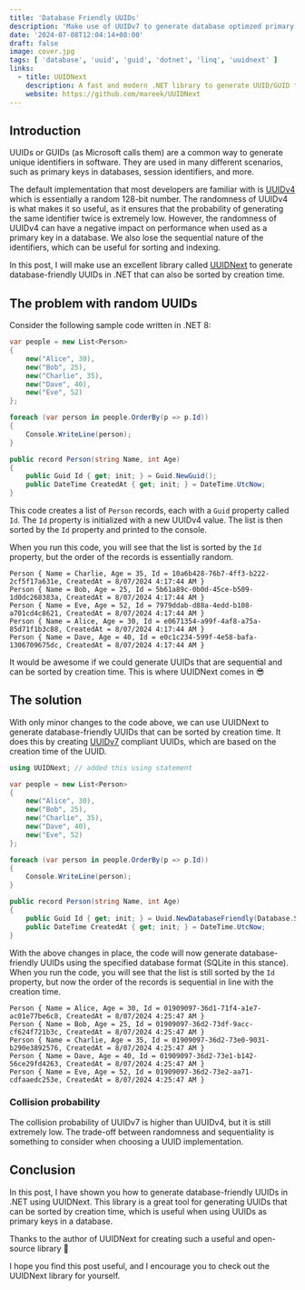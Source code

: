 ```yaml
---
title: 'Database Friendly UUIDs'
description: 'Make use of UUIDv7 to generate database optimzed primary key values'
date: '2024-07-08T12:04:14+08:00'
draft: false
image: cover.jpg
tags: [ 'database', 'uuid', 'guid', 'dotnet', 'linq', 'uuidnext' ]
links:
  - title: UUIDNext
    description: A fast and modern .NET library to generate UUID/GUID that are either sequential and database friendly (versions 7), name based (versions 5) or random (version 4).
    website: https://github.com/mareek/UUIDNext
---
```


## Introduction

UUIDs or GUIDs (as Microsoft calls them) are a common way to generate unique identifiers in software. They are used in many different scenarios, such as primary keys in databases, session identifiers, and more.

The default implementation that most developers are familiar with is [UUIDv4](https://www.rfc-editor.org/rfc/rfc9562#name-uuid-version-4) which is essentially a random 128-bit number. The randomness of UUIDv4 is what makes it so useful, as it ensures that the probability of generating the same identifier twice is extremely low. However, the randomness of UUIDv4 can have a negative impact on performance when used as a primary key in a database. We also lose the sequential nature of the identifiers, which can be useful for sorting and indexing.

In this post, I will make use an excellent library called [UUIDNext](https://github.com/mareek/UUIDNext) to generate database-friendly UUIDs in .NET that can also be sorted by creation time.

## The problem with random UUIDs

Consider the following sample code written in .NET 8:

```csharp
var people = new List<Person>
{
    new("Alice", 30),
    new("Bob", 25),
    new("Charlie", 35),
    new("Dave", 40),
    new("Eve", 52)
};

foreach (var person in people.OrderBy(p => p.Id))
{
    Console.WriteLine(person);
}

public record Person(string Name, int Age)
{
    public Guid Id { get; init; } = Guid.NewGuid();
    public DateTime CreatedAt { get; init; } = DateTime.UtcNow;
}
```

This code creates a list of `Person` records, each with a `Guid` property called `Id`. The `Id` property is initialized with a new UUIDv4 value. The list is then sorted by the `Id` property and printed to the console.

When you run this code, you will see that the list is sorted by the `Id` property, but the order of the records is essentially random. 

```
Person { Name = Charlie, Age = 35, Id = 10a6b428-76b7-4ff3-b222-2cf5f17a631e, CreatedAt = 8/07/2024 4:17:44 AM }
Person { Name = Bob, Age = 25, Id = 5b61a89c-0b0d-45ce-b509-1d0dc268383a, CreatedAt = 8/07/2024 4:17:44 AM }
Person { Name = Eve, Age = 52, Id = 7979ddab-d88a-4edd-b108-a701cd4c8621, CreatedAt = 8/07/2024 4:17:44 AM }
Person { Name = Alice, Age = 30, Id = e0671354-a99f-4af8-a75a-85d71f1b3c88, CreatedAt = 8/07/2024 4:17:44 AM }
Person { Name = Dave, Age = 40, Id = e0c1c234-599f-4e58-bafa-1306709675dc, CreatedAt = 8/07/2024 4:17:44 AM }
```

It would be awesome if we could generate UUIDs that are sequential and can be sorted by creation time. This is where UUIDNext comes in 😎

## The solution

With only minor changes to the code above, we can use UUIDNext to generate database-friendly UUIDs that can be sorted by creation time.
It does this by creating [UUIDv7](https://www.rfc-editor.org/rfc/rfc9562#name-uuid-version-7) compliant UUIDs, which are based on the creation time of the UUID.

```csharp
using UUIDNext; // added this using statement

var people = new List<Person>
{
    new("Alice", 30),
    new("Bob", 25),
    new("Charlie", 35),
    new("Dave", 40),
    new("Eve", 52)
};

foreach (var person in people.OrderBy(p => p.Id))
{
    Console.WriteLine(person);
}

public record Person(string Name, int Age)
{
    public Guid Id { get; init; } = Uuid.NewDatabaseFriendly(Database.SQLite); // changed this line
    public DateTime CreatedAt { get; init; } = DateTime.UtcNow;
}
```

With the above changes in place, the code will now generate database-friendly UUIDs using the specified database format (SQLite in this stance). When you run the code, you will see that the list is still sorted by the `Id` property, but now the order of the records is sequential in line with the creation time.


```
Person { Name = Alice, Age = 30, Id = 01909097-36d1-71f4-a1e7-ac01e77be6c8, CreatedAt = 8/07/2024 4:25:47 AM }
Person { Name = Bob, Age = 25, Id = 01909097-36d2-73df-9acc-cf624f721b3c, CreatedAt = 8/07/2024 4:25:47 AM }
Person { Name = Charlie, Age = 35, Id = 01909097-36d2-73e0-9031-b290e3892576, CreatedAt = 8/07/2024 4:25:47 AM }
Person { Name = Dave, Age = 40, Id = 01909097-36d2-73e1-b142-56ce29fd4263, CreatedAt = 8/07/2024 4:25:47 AM }
Person { Name = Eve, Age = 52, Id = 01909097-36d2-73e2-aa71-cdfaaedc253e, CreatedAt = 8/07/2024 4:25:47 AM }
```

### Collision probability

The collision probability of UUIDv7 is higher than UUIDv4, but it is still extremely low. The trade-off between randomness and sequentiality is something to consider when choosing a UUID implementation.

## Conclusion

In this post, I have shown you how to generate database-friendly UUIDs in .NET using UUIDNext. This library is a great tool for generating UUIDs that can be sorted by creation time, which is useful when using UUIDs as primary keys in a database.

Thanks to the author of UUIDNext for creating such a useful and open-source library 💖

I hope you find this post useful, and I encourage you to check out the UUIDNext library for yourself.
